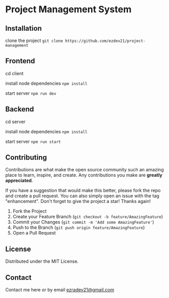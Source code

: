# Project Management System

## Installation

clone the project `git clone https://github.com/ezdev21/project-management`

## Frontend

cd client

install node dependencies `npm install`

start server `npm run dev`

## Backend

cd server

install node dependencies `npm install`

start server `npm run start`

## Contributing

Contributions are what make the open source community such an amazing place to learn, inspire, and create. Any contributions you make are **greatly appreciated**.

If you have a suggestion that would make this better, please fork the repo and create a pull request. You can also simply open an issue with the tag "enhancement".
Don't forget to give the project a star! Thanks again!

1. Fork the Project
2. Create your Feature Branch (`git checkout -b feature/AmazingFeature`)
3. Commit your Changes (`git commit -m 'Add some AmazingFeature'`)
4. Push to the Branch (`git push origin feature/AmazingFeature`)
5. Open a Pull Request

<!-- LICENSE -->
## License

Distributed under the MIT License.

<!-- CONTACT -->
## Contact
Contact me here or by email ezradev21@gmail.com
